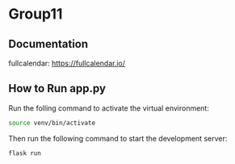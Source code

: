 # Group11

## Documentation
fullcalendar: https://fullcalendar.io/


## How to Run app.py
Run the folling command to activate the virtual environment:
```bash
source venv/bin/activate
```
Then run the following command to start the development server:
```bash
flask run
```